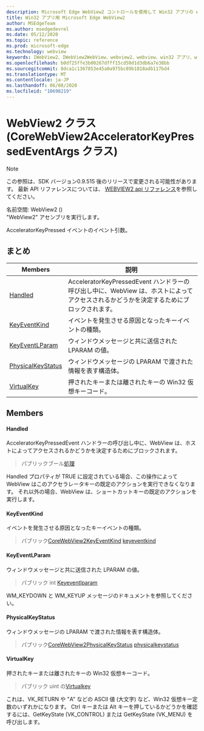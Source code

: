 ```yaml
---
description: Microsoft Edge WebView2 コントロールを使用して Win32 アプリの web コンテンツをホストする
title: Win32 アプリ用 Microsoft Edge WebView2
author: MSEdgeTeam
ms.author: msedgedevrel
ms.date: 05/12/2020
ms.topic: reference
ms.prod: microsoft-edge
ms.technology: webview
keywords: IWebView2、IWebView2WebView、webview2、webview、win32 アプリ、win32、edge、ICoreWebView2、ICoreWebView2Controller、browser control、edge html
ms.openlocfilehash: b0df25ffe3b00267dfff15cd50d1d3db6a7e38bb
ms.sourcegitcommit: 8dca1c1367853e45a0a975bc89b1818adb117bd4
ms.translationtype: MT
ms.contentlocale: ja-JP
ms.lasthandoff: 06/08/2020
ms.locfileid: "10698219"
---
```

# WebView2 クラス (CoreWebView2AcceleratorKeyPressedEventArgs クラス) 

> [!NOTE]
> この参照は、SDK バージョン0.9.515 後のリリースで変更される可能性があります。 最新 API リファレンスについては、 [WEBVIEW2 api リファレンス](../../../webview2-api-reference.md)を参照してください。

名前空間: WebView2 () \
"WebView2" アセンブリを実行します。

AcceleratorKeyPressed イベントのイベント引数。

## まとめ

 Members                        | 説明
--------------------------------|---------------------------------------------
[Handled](#handled) | AcceleratorKeyPressedEvent ハンドラーの呼び出し中に、WebView は、ホストによってアクセスされるかどうかを決定するためにブロックされます。
[KeyEventKind](#keyeventkind) | イベントを発生させる原因となったキーイベントの種類。
[KeyEventLParam](#keyeventlparam) | ウィンドウメッセージと共に送信された LPARAM の値。
[PhysicalKeyStatus](#physicalkeystatus) | ウィンドウメッセージの LPARAM で渡された情報を表す構造体。
[VirtualKey](#virtualkey) | 押されたキーまたは離されたキーの Win32 仮想キーコード。

## Members

#### Handled 

AcceleratorKeyPressedEvent ハンドラーの呼び出し中に、WebView は、ホストによってアクセスされるかどうかを決定するためにブロックされます。

> パブリックブール[処理](#handled)

Handled プロパティが TRUE に設定されている場合、この操作によって WebView はこのアクセラレータキーの既定のアクションを実行できなくなります。 それ以外の場合、WebView は、ショートカットキーの既定のアクションを実行します。

#### KeyEventKind 

イベントを発生させる原因となったキーイベントの種類。

> パブリック[CoreWebView2KeyEventKind](./namespace-microsoft-web-webview2-core.md) [keyeventkind](#keyeventkind)

#### KeyEventLParam 

ウィンドウメッセージと共に送信された LPARAM の値。

> パブリック int [Keyeventlparam](#keyeventlparam)

WM_KEYDOWN と WM_KEYUP メッセージのドキュメントを参照してください。

#### PhysicalKeyStatus 

ウィンドウメッセージの LPARAM で渡された情報を表す構造体。

> パブリック[CoreWebView2PhysicalKeyStatus](microsoft-web-webview2-core-corewebview2physicalkeystatus.md) [physicalkeystatus](#physicalkeystatus)

#### VirtualKey 

押されたキーまたは離されたキーの Win32 仮想キーコード。

> パブリック uint の[Virtualkey](#virtualkey)

これは、VK_RETURN や "A" などの ASCII 値 (大文字) など、Win32 仮想キー定数のいずれかになります。 Ctrl キーまたは Alt キーを押しているかどうかを確認するには、GetKeyState (VK_CONTROL) または GetKeyState (VK_MENU) を呼び出します。

